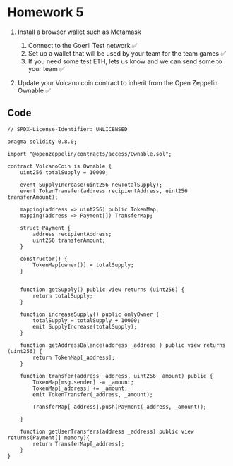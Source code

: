 # Homework 5

1. Install a browser wallet such as Metamask

   1. Connect to the Goerli Test network ✅
   2. Set up a wallet that will be used by your team for the team games ✅
   3. If you need some test ETH, lets us know and we can send some to your team ✅

2. Update your Volcano coin contract to inherit from the Open Zeppelin Ownable ✅

## Code

```solidity
// SPDX-License-Identifier: UNLICENSED

pragma solidity 0.8.0;

import "@openzeppelin/contracts/access/Ownable.sol";

contract VolcanoCoin is Ownable {
    uint256 totalSupply = 10000;

    event SupplyIncrease(uint256 newTotalSupply);
    event TokenTransfer(address recipientAddress, uint256 transferAmount);

    mapping(address => uint256) public TokenMap;
    mapping(address => Payment[]) TransferMap;

    struct Payment {
        address recipientAddress;
        uint256 transferAmount;
    }

    constructor() {
        TokenMap[owner()] = totalSupply;
    }


    function getSupply() public view returns (uint256) {
        return totalSupply;
    }

    function increaseSupply() public onlyOwner {
        totalSupply = totalSupply + 10000;
        emit SupplyIncrease(totalSupply);
    }

    function getAddressBalance(address _address ) public view returns (uint256) {
        return TokenMap[_address];
    }

    function transfer(address _address, uint256 _amount) public {
        TokenMap[msg.sender] -= _amount;
        TokenMap[_address] += _amount;
        emit TokenTransfer(_address, _amount);

        TransferMap[_address].push(Payment(_address, _amount));

    }

    function getUserTransfers(address _address) public view returns(Payment[] memory){
        return TransferMap[_address];
    }
}
```
